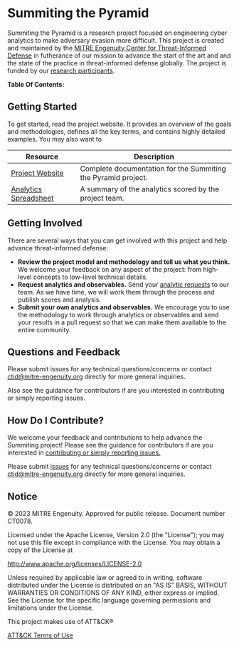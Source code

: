 <!--
When updating README.md, take a look at overview.rst and consider if you should
make the same updates there.
-->

# Summiting the Pyramid

Summiting the Pyramid is a research project focused on engineering cyber analytics to
make adversary evasion more difficult. This project is created and maintained by the
[MITRE Engenuity Center for Threat-Informed Defense](https://ctid.mitre-engenuity.org/)
in futherance of our mission to advance the start of the art and and the state of the
practice in threat-informed defense globally. The project is funded by our [research
participants](https://mitre-engenuity.org/cybersecurity/center-for-threat-informed-defense/our-work/summiting-the-pyramid/#RESEARCH-PARTICIPANTS).

**Table Of Contents:**

## Getting Started

To get started, read the project website. It provides an overview of the goals and methodologies, defines all the key terms, and contains highly detailed examples. You may also want to

| Resource                                                                                       | Description                                                   |
| ---------------------------------------------------------------------------------------------- | ------------------------------------------------------------- |
| [Project Website](https://center-for-threat-informed-defense.github.io/summiting-the-pyramid/) | Complete documentation for the Summiting the Pyramid project. |
| [Analytics Spreadsheet](docs/analytics/Scored_Analytics_20230802.csv)                          | A summary of the analytics scored by the project team.        |


## Getting Involved

There are several ways that you can get involved with this project and help advance
threat-informed defense:

- **Review the project model and methodology and tell us what you think.** We welcome
  your feedback on any aspect of the project: from high-level concepts to low-level
  technical details.
- **Request analytics and observables.** Send your [analytic
  requests]([/stix/attack-flow-schema-2.0.0.json](https://github.com/center-for-threat-informed-defense/summiting-the-pyramid/issues/new/choose))
  to our team. As we have time, we will work them through the process and publish scores
  and analysis.
- **Submit your own analytics and observables.** We encourage you to use the methodology
  to work through analytics or observables and send your results in a pull request so
  that we can make them available to the entire community.

## Questions and Feedback

Please submit issues for any technical questions/concerns or contact ctid@mitre-engenuity.org directly for more general inquiries.

Also see the guidance for contributors if are you interested in contributing or simply reporting issues.

## How Do I Contribute?

We welcome your feedback and contributions to help advance the Summiting project! Please see the guidance for
contributors if are you interested in [contributing or simply reporting issues.](/CONTRIBUTING.md)

Please submit [issues](https://github.com/center-for-threat-informed-defense/project_name/issues) for any
technical questions/concerns or contact ctid@mitre-engenuity.org directly for more general inquiries.

## Notice

© 2023 MITRE Engenuity. Approved for public release. Document number CT0078.

Licensed under the Apache License, Version 2.0 (the "License"); you may not use this file except in compliance with the License. You may obtain a copy of the License at

http://www.apache.org/licenses/LICENSE-2.0

Unless required by applicable law or agreed to in writing, software distributed under the License is distributed on an "AS IS" BASIS, WITHOUT WARRANTIES OR CONDITIONS OF ANY KIND, either express or implied. See the License for the specific language governing permissions and limitations under the License.

This project makes use of ATT&CK®

[ATT&CK Terms of Use](https://attack.mitre.org/resources/terms-of-use/)
